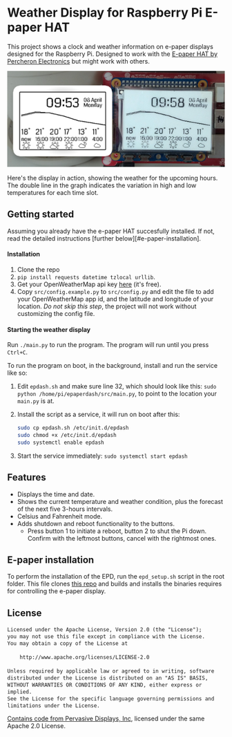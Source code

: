 
Weather Display for Raspberry Pi E-paper HAT
===

This project shows a clock and weather information on e-paper displays designed for the Raspberry Pi.
Designed to work with the [E-paper HAT by Percheron Electronics][percheron] but might work with others.

![The E-paper Display](preview.jpg)

Here's the display in action, showing the weather for the upcoming hours. The double line in the graph indicates the variation in high and low temperatures for each time slot.


## Getting started

Assuming you already have the e-paper HAT succesfully installed. If not, read the detailed instructions [further below][#e-paper-installation].


#### Installation

1. Clone the repo
2. `pip install requests datetime tzlocal urllib`.
3. Get your OpenWeatherMap api key [here][openweather] (it's free).
4. Copy `src/config.example.py` to `src/config.py` and edit the file to add your OpenWeatherMap app id, and the latitude and longitude of your location. *Do not skip this step*, the project will not work without customizing the config file.


#### Starting the weather display

Run `./main.py` to run the program. The program will run until you press `Ctrl+C`.

To run the program on boot, in the background, install and run the service like so:

1. Edit `epdash.sh` and make sure line 32, which should look like this: `sudo python /home/pi/epaperdash/src/main.py`, to point to the location your `main.py` is at.
2. Install the script as a service, it will run on boot after this:

	```bash
	sudo cp epdash.sh /etc/init.d/epdash
	sudo chmod +x /etc/init.d/epdash
	sudo systemctl enable epdash
	```

3. Start the service immediately: `sudo systemctl start epdash`


## Features

- Displays the time and date.
- Shows the current temperature and weather condition, plus the forecast of the next five 3-hours intervals.
- Celsius and Fahrenheit mode.
- Adds shutdown and reboot functionality to the buttons.
	- Press button 1 to initiate a reboot, button 2 to shut the Pi down. Confirm with the leftmost buttons, cancel with the rightmost ones.


## E-paper installation

To perform the installation of the EPD, run the `epd_setup.sh` script in the root folder. 
This file clones [this repo][gratis] and builds and installs the binaries requires for controlling the
e-paper display. 


## License

```
Licensed under the Apache License, Version 2.0 (the "License");
you may not use this file except in compliance with the License.
You may obtain a copy of the License at

    http://www.apache.org/licenses/LICENSE-2.0

Unless required by applicable law or agreed to in writing, software
distributed under the License is distributed on an "AS IS" BASIS,
WITHOUT WARRANTIES OR CONDITIONS OF ANY KIND, either express or implied.
See the License for the specific language governing permissions and
limitations under the License.
```

[Contains code from Pervasive Displays, Inc][epdpy], licensed under the same Apache 2.0 License. 


[percheron]: http://www.percheron-electronics.uk/shop/e-paper-hat/
[gratis]: https://github.com/mlagerberg/gratis
[openweather]: https://openweathermap.org/appid
[epdpy]: src/EPD.py
